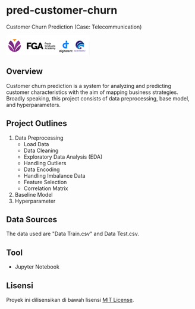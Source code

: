 # pred-customer-churn
Customer Churn Prediction (Case: Telecommunication)

![Project of the FGA Kominfo X Binar](/Logo.png)

## Overview 
Customer churn prediction is a system for analyzing and predicting customer characteristics with the aim of mapping business strategies. Broadly speaking, this project consists of data preprocessing, base model, and hyperparameters.

## Project Outlines
1. Data Preprocessing
   - Load Data
   - Data Cleaning
   - Exploratory Data Analysis (EDA)
   - Handling Outliers
   - Data Encoding
   - Handling Imbalance Data
   - Feature Selection
   - Correlation Matrix
2. Baseline Model
3. Hyperparameter

## Data Sources
The data used are "Data Train.csv" and Data Test.csv.

## Tool
- Jupyter Notebook

## Lisensi
Proyek ini dilisensikan di bawah lisensi [MIT License](LICENSE).
